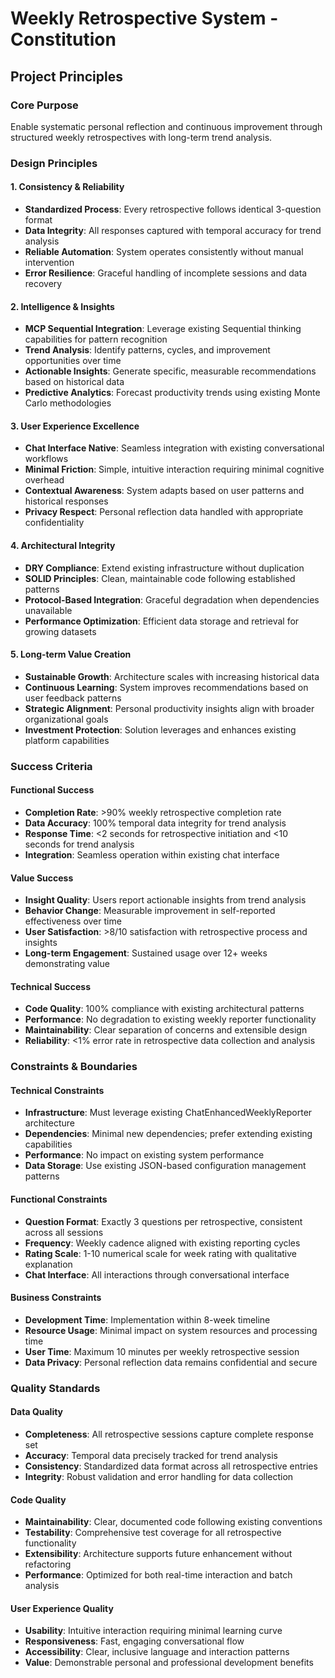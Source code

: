 # Weekly Retrospective System - Constitution

## Project Principles

### Core Purpose
Enable systematic personal reflection and continuous improvement through structured weekly retrospectives with long-term trend analysis.

### Design Principles

#### 1. Consistency & Reliability
- **Standardized Process**: Every retrospective follows identical 3-question format
- **Data Integrity**: All responses captured with temporal accuracy for trend analysis
- **Reliable Automation**: System operates consistently without manual intervention
- **Error Resilience**: Graceful handling of incomplete sessions and data recovery

#### 2. Intelligence & Insights
- **MCP Sequential Integration**: Leverage existing Sequential thinking capabilities for pattern recognition
- **Trend Analysis**: Identify patterns, cycles, and improvement opportunities over time
- **Actionable Insights**: Generate specific, measurable recommendations based on historical data
- **Predictive Analytics**: Forecast productivity trends using existing Monte Carlo methodologies

#### 3. User Experience Excellence
- **Chat Interface Native**: Seamless integration with existing conversational workflows
- **Minimal Friction**: Simple, intuitive interaction requiring minimal cognitive overhead
- **Contextual Awareness**: System adapts based on user patterns and historical responses
- **Privacy Respect**: Personal reflection data handled with appropriate confidentiality

#### 4. Architectural Integrity
- **DRY Compliance**: Extend existing infrastructure without duplication
- **SOLID Principles**: Clean, maintainable code following established patterns
- **Protocol-Based Integration**: Graceful degradation when dependencies unavailable
- **Performance Optimization**: Efficient data storage and retrieval for growing datasets

#### 5. Long-term Value Creation
- **Sustainable Growth**: Architecture scales with increasing historical data
- **Continuous Learning**: System improves recommendations based on user feedback patterns
- **Strategic Alignment**: Personal productivity insights align with broader organizational goals
- **Investment Protection**: Solution leverages and enhances existing platform capabilities

### Success Criteria

#### Functional Success
- **Completion Rate**: >90% weekly retrospective completion rate
- **Data Accuracy**: 100% temporal data integrity for trend analysis
- **Response Time**: <2 seconds for retrospective initiation and <10 seconds for trend analysis
- **Integration**: Seamless operation within existing chat interface

#### Value Success
- **Insight Quality**: Users report actionable insights from trend analysis
- **Behavior Change**: Measurable improvement in self-reported effectiveness over time
- **User Satisfaction**: >8/10 satisfaction with retrospective process and insights
- **Long-term Engagement**: Sustained usage over 12+ weeks demonstrating value

#### Technical Success
- **Code Quality**: 100% compliance with existing architectural patterns
- **Performance**: No degradation to existing weekly reporter functionality
- **Maintainability**: Clear separation of concerns and extensible design
- **Reliability**: <1% error rate in retrospective data collection and analysis

### Constraints & Boundaries

#### Technical Constraints
- **Infrastructure**: Must leverage existing ChatEnhancedWeeklyReporter architecture
- **Dependencies**: Minimal new dependencies; prefer extending existing capabilities
- **Performance**: No impact on existing system performance
- **Data Storage**: Use existing JSON-based configuration management patterns

#### Functional Constraints
- **Question Format**: Exactly 3 questions per retrospective, consistent across all sessions
- **Frequency**: Weekly cadence aligned with existing reporting cycles
- **Rating Scale**: 1-10 numerical scale for week rating with qualitative explanation
- **Chat Interface**: All interactions through conversational interface

#### Business Constraints
- **Development Time**: Implementation within 8-week timeline
- **Resource Usage**: Minimal impact on system resources and processing time
- **User Time**: Maximum 10 minutes per weekly retrospective session
- **Data Privacy**: Personal reflection data remains confidential and secure

### Quality Standards

#### Data Quality
- **Completeness**: All retrospective sessions capture complete response set
- **Accuracy**: Temporal data precisely tracked for trend analysis
- **Consistency**: Standardized data format across all retrospective entries
- **Integrity**: Robust validation and error handling for data collection

#### Code Quality
- **Maintainability**: Clear, documented code following existing conventions
- **Testability**: Comprehensive test coverage for all retrospective functionality
- **Extensibility**: Architecture supports future enhancement without refactoring
- **Performance**: Optimized for both real-time interaction and batch analysis

#### User Experience Quality
- **Usability**: Intuitive interaction requiring minimal learning curve
- **Responsiveness**: Fast, engaging conversational flow
- **Accessibility**: Clear, inclusive language and interaction patterns
- **Value**: Demonstrable personal and professional development benefits
